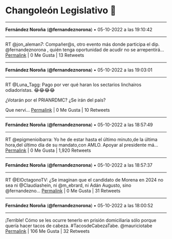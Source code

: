 # Changoleón Legislativo 🙈
*****
**Fernández Noroña** (**@fernandeznorona**) • 05-10-2022 a las 19:10:42
*****
RT @jon_aleman7: Compañer@s, otro evento más donde participa el dip. @fernandeznorona , quién tenga oportunidad de acudir no se arrepentirá…
[Permalink](https://twitter.com/fernandeznorona/status/1577858863633604608) | 0 Me Gusta | 13 Retweets
*****
**Fernández Noroña** (**@fernandeznorona**) • 05-10-2022 a las 19:03:01
*****
RT @Luna_Tagg: Pago por ver qué haran los sectarios linchairos odiadoristas. 😂😂😂😂


¿Votarán por el PRIANRDMC?
¿Se irán del país?


Que nervi…
[Permalink](https://twitter.com/fernandeznorona/status/1577856927102427136) | 0 Me Gusta | 10 Retweets
*****
**Fernández Noroña** (**@fernandeznorona**) • 05-10-2022 a las 18:57:49
*****
RT @epigmenioibarra: Yo he de estar hasta el último minuto,de la última hora,del último día de su mandato,con AMLO. Apoyar al presidente má…
[Permalink](https://twitter.com/fernandeznorona/status/1577855619322609664) | 0 Me Gusta | 1,920 Retweets
*****
**Fernández Noroña** (**@fernandeznorona**) • 05-10-2022 a las 18:57:37
*****
RT @ElOctagonoTV: ¿Se imaginan que el candidato de Morena en 2024 no sea ni @Claudiashein, ni @m_ebrard, ni Adán Augusto, sino @fernandezno…
[Permalink](https://twitter.com/fernandeznorona/status/1577855567267127296) | 0 Me Gusta | 31 Retweets
*****
**Fernández Noroña** (**@fernandeznorona**) • 05-10-2022 a las 18:00:52
*****
¡Terrible! Cómo se les ocurre tenerlo en prisión domiciliaria sólo porque quería hacer tacos de cabeza. #TacosdeCabezaTabe. @mauriciotabe
[Permalink](https://twitter.com/fernandeznorona/status/1577841286752542720) | 106 Me Gusta | 32 Retweets